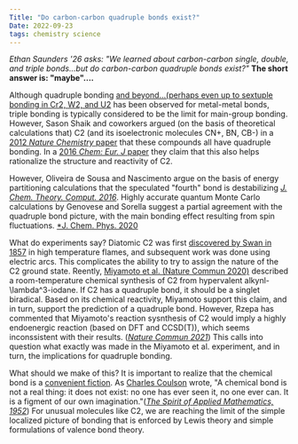 ```yaml
---
Title: "Do carbon-carbon quadruple bonds exist?"
Date: 2022-09-23
tags: chemistry science
---
```

*Ethan Saunders '26 asks: "We learned about carbon-carbon single, double, and triple bonds...but do carbon-carbon quadruple bonds exist?"* __The short answer is: "maybe"....__

Although quadruple bonding [and beyond...(perhaps even up to sextuple bonding in Cr2, W2, and U2](https://doi.org/10.1126/science.1116789]) has been observed for metal-metal bonds, triple bonding is typically considered to be the limit for main-group bonding.  However, Sason Shaik and coworkers argued (on the basis of theoretical calculations that) C2 (and its isoelectronic molecules CN+, BN, CB-) in a [2012 *Nature Chemistry* paper](https://doi.org/10.1038/nchem.1263) that these compounds all have quadruple bonding.  In a [2016 *Chem: Eur. J* paper](https://doi.org/10.1002/chem.201600011) they claim that this also helps rationalize the structure and reactivity of C2. 

However, Oliveira de Sousa and Nascimento argue on the basis of energy partitioning calculations that the speculated "fourth" bond is destabilizing [*J. Chem. Theory. Comput. 2016*](https://doi.org/10.1021/acs.jctc.6b00055).  Highly accurate quantum Monte Carlo calculations by Genovese and Sorella suggest a partial agreement with the quadruple bond picture, with the main bonding effect resulting from spin fluctuations. [*J. Chem. Phys. 2020](https://doi.org/10.1063/5.0023067)

What do experiments say?  Diatomic C2 was first [discovered by Swan in 1857](https://www.cambridge.org/core/journals/earth-and-environmental-science-transactions-of-royal-society-of-edinburgh/article/abs/xxixon-the-prismatic-spectra-of-the-flames-of-compounds-of-carbon-and-hydrogen/10408BB648F0919B1D0ECF0CA4AE0527) in high temperature flames, and subsequent work was done using electric arcs.  This complicates the ability to try to assign the nature of the C2 ground state.  Reently, [Miyamoto et al. (Nature Commun 2020)](https://www.nature.com/articles/s41467-020-16025-x) described a room-temperature chemical synthesis of C2 from hypervalent alkynl-\lambda^3-iodane. If C2 has a quadruple bond, it should be a singlet biradical.  Based on its chemical reactivity, Miyamoto support this claim, and in turn, support the prediction of a quadruple bond.  However, Rzepa  has commented that Miyamoto's reaction sysnthesis of C2 would imply a highly endoenergic reaction (based on DFT and CCSD(T)), which seems inconssistent with their results. ([*Nature Commun 2021*](https://doi.org/10.1038/s41467-021-21433-8))  This calls into question what exactly was made in the Miyamoto et al. experiment, and in turn, the implications for quadruple bonding.

What should we make of this?  It is important to realize that the chemical bond is a [convenient fiction](https://doi.org/10.1038/469026a).  As [Charles Coulson](https://en.wikipedia.org/wiki/Charles_Coulson) wrote, "A chemical bond is not a real thing: it does not exist: no one has ever seen it, no one ever can. It is a figment of our own imagination."([*The Spirit of Applied Mathematics, 1952*](https://philpapers.org/rec/COUTSO-6))  For unusual molecules like C2, we are reaching the limit of the simple localized picture of bonding that is enforced by Lewis theory and simple formulations of valence bond theory.  
